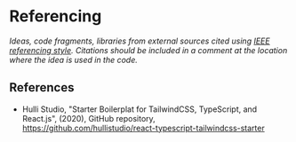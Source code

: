 # Referencing

*Ideas, code fragments, libraries from external sources cited using [IEEE referencing style](https://libraryguides.vu.edu.au/ieeereferencing/gettingstarted). Citations should be included in a comment at the location where the idea is used in the code.*

## References

* Hulli Studio, "Starter Boilerplat for TailwindCSS, TypeScript, and React.js", (2020), GitHub repository, <https://github.com/hullistudio/react-typescript-tailwindcss-starter>

